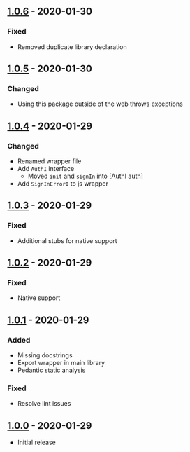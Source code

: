 ## [1.0.6] - 2020-01-30
### Fixed
  - Removed duplicate library declaration

## [1.0.5] - 2020-01-30
### Changed
  - Using this package outside of the web throws exceptions

## [1.0.4] - 2020-01-29
### Changed
  - Renamed wrapper file
  - Add `AuthI` interface
    - Moved `init` and `signIn` into [AuthI auth]
  - Add `SignInErrorI` to js wrapper

## [1.0.3] - 2020-01-29
### Fixed
  - Additional stubs for native support

## [1.0.2] - 2020-01-29
### Fixed
  - Native support

## [1.0.1] - 2020-01-29
### Added
  - Missing docstrings
  - Export wrapper in main library
  - Pedantic static analysis

### Fixed
  - Resolve lint issues

## [1.0.0] - 2020-01-29
  - Initial release

[Unreleased]: https://github.com/mhrst/sign_in_with_apple_js/compare/726a2238d66ac4889716a92ec020aa63ef95b3d6...HEAD
[1.0.6]: https://github.com/mhrst/sign_in_with_apple_js/compare/879e6c0c0b71375070ee09bef98e4222daf6dbdb...726a2238d66ac4889716a92ec020aa63ef95b3d6
[1.0.5]: https://github.com/mhrst/sign_in_with_apple_js/compare/9d2bc0f5d8717c5ff55e2da1f7fb8785341099da...879e6c0c0b71375070ee09bef98e4222daf6dbdb
[1.0.4]: https://github.com/mhrst/sign_in_with_apple_js/compare/e0bd0f45f942ae20f38d1bd1cf1d1360e4dcc052...9d2bc0f5d8717c5ff55e2da1f7fb8785341099da
[1.0.3]: https://github.com/mhrst/sign_in_with_apple_js/compare/2cfc7ce887b79f35649e904701bf9faa0b163508...e0bd0f45f942ae20f38d1bd1cf1d1360e4dcc052
[1.0.2]: https://github.com/mhrst/sign_in_with_apple_js/compare/acff126b2039985107c70521cd152045524d021e...2cfc7ce887b79f35649e904701bf9faa0b163508
[1.0.1]: https://github.com/mhrst/sign_in_with_apple_js/compare/e96f01a405198a42ef2ef7e20c6ee5f2ffac7943...acff126b2039985107c70521cd152045524d021e
[1.0.0]: https://github.com/mhrst/sign_in_with_apple_js/commit/e96f01a405198a42ef2ef7e20c6ee5f2ffac7943